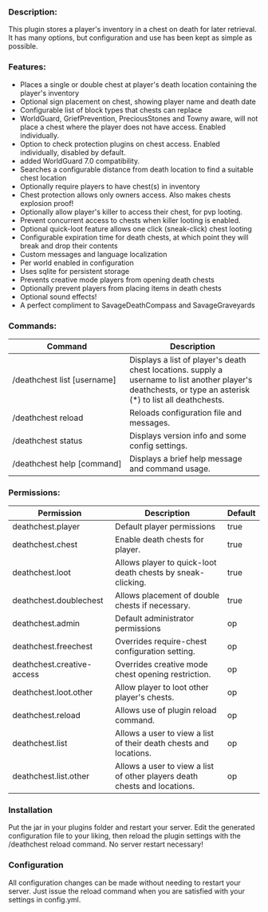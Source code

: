 ### Description:

This plugin stores a player's inventory in a chest on death for later retrieval. 
It has many options, but configuration and use has been kept as simple as possible.

### Features:

* Places a single or double chest at player's death location containing the player's inventory
* Optional sign placement on chest, showing player name and death date
* Configurable list of block types that chests can replace
* WorldGuard, GriefPrevention, PreciousStones and Towny aware, will not place a chest where the player does not have access. Enabled individually.
* Option to check protection plugins on chest access. Enabled individually, disabled by default.
* added WorldGuard 7.0 compatibility.
* Searches a configurable distance from death location to find a suitable chest location
* Optionally require players to have chest(s) in inventory
* Chest protection allows only owners access. Also makes chests explosion proof!
* Optionally allow player's killer to access their chest, for pvp looting.
* Prevent concurrent access to chests when killer looting is enabled.
* Optional quick-loot feature allows one click (sneak-click) chest looting
* Configurable expiration time for death chests, at which point they will break and drop their contents
* Custom messages and language localization
* Per world enabled in configuration
* Uses sqlite for persistent storage
* Prevents creative mode players from opening death chests
* Optionally prevent players from placing items in death chests
* Optional sound effects!
* A perfect compliment to SavageDeathCompass and SavageGraveyards

### Commands:

| Command                               | Description                                                                                                                                                 |
|---------------------------------------|-------------------------------------------------------------------------------------------------------------------------------------------------------------|
| /deathchest&nbsp;list&nbsp;[username] | Displays a list of player's death chest locations. supply a username to list another player's deathchests, or type an asterisk (*) to list all deathchests. |
| /deathchest&nbsp;reload               | Reloads configuration file and messages.                                                                                                                    |
| /deathchest&nbsp;status               | Displays version info and some config settings.                                                                                                             |
| /deathchest&nbsp;help&nbsp;[command]  | Displays a brief help message and command usage.                                                                                                            |

### Permissions:

| Permission                 | Description                                                               | Default |
|----------------------------|---------------------------------------------------------------------------|---------|
| deathchest.player          | Default player permissions                                                | true    |
| deathchest.chest           | Enable death chests for player.                                           | true    |
| deathchest.loot            | Allows player to quick-loot death chests by sneak-clicking.               | true    |
| deathchest.doublechest     | Allows placement of double chests if necessary.                           | true    |
| deathchest.admin           | Default administrator permissions                                         | op      |
| deathchest.freechest       | Overrides require-chest configuration setting.                            | op      |
| deathchest.creative-access | Overrides creative mode chest opening restriction.                        | op      |
| deathchest.loot.other      | Allow player to loot other player's chests.                               | op      |
| deathchest.reload          | Allows use of plugin reload command.                                      | op      |
| deathchest.list            | Allows a user to view a list of their death chests and locations.         | op      |
| deathchest.list.other      | Allows a user to view a list of other players death chests and locations. | op      |

### Installation
Put the jar in your plugins folder and restart your server. Edit the generated configuration file to your liking, 
then reload the plugin settings with the /deathchest reload command. No server restart necessary!

### Configuration
All configuration changes can be made without needing to restart your server. Just issue the reload command when 
you are satisfied with your settings in config.yml.
